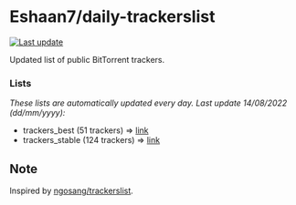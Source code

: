 
# Eshaan7/daily-trackerslist 

[![Last update](https://img.shields.io/badge/Last%20update-14/08/2022-blue.svg)](#)

Updated list of public BitTorrent trackers.

### Lists
*These lists are automatically updated every day. Last update 14/08/2022 (_dd/mm/yyyy_):*

* trackers_best (51 trackers) => [link](https://raw.githubusercontent.com/eshaan7/daily-trackerslist/master/trackers_best.txt)
* trackers_stable (124 trackers) => [link](https://raw.githubusercontent.com/eshaan7/daily-trackerslist/master/trackers_stable.txt)

## Note

Inspired by [ngosang/trackerslist](https://github.com/ngosang/trackerslist).
